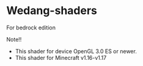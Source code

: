# Wedang-shaders
For bedrock edition

Note!!
- This shader for device OpenGL 3.0 ES or newer.
- This shader for Minecraft v1.16-v1.17
